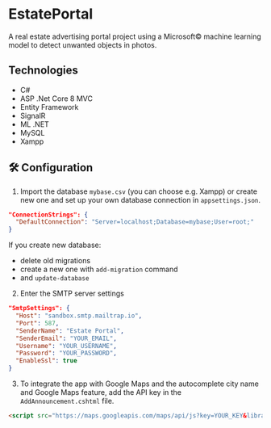 # EstatePortal

A real estate advertising portal project using a Microsoft© machine learning model to detect unwanted objects in photos.

## Technologies
- C# 
- ASP .Net Core 8 MVC
- Entity Framework
- SignalR
- ML .NET
- MySQL
- Xampp

## 🛠️ Configuration

1. Import the database `mybase.csv` (you can choose e.g. Xampp) or create new one and set up your own database connection in `appsettings.json`.

```json
"ConnectionStrings": {
  "DefaultConnection": "Server=localhost;Database=mybase;User=root;"
}
  ```
If you create new database: 
- delete old migrations
- create a new one with `add-migration` command
- and `update-database`

2. Enter the SMTP server settings

```json
"SmtpSettings": {
  "Host": "sandbox.smtp.mailtrap.io",
  "Port": 587,
  "SenderName": "Estate Portal",
  "SenderEmail": "YOUR_EMAIL",
  "Username": "YOUR_USERNAME",
  "Password": "YOUR_PASSWORD",
  "EnableSsl": true
}
```

3. To integrate the app with Google Maps and the autocomplete city name and Google Maps feature, add the API key in the `AddAnnouncement.cshtml` file.

```html
<script src="https://maps.googleapis.com/maps/api/js?key=YOUR_KEY&libraries=places"></script>
```